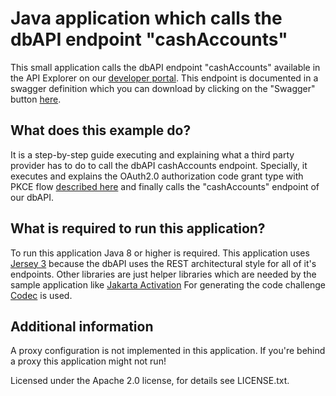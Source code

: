 # Java application which calls the dbAPI endpoint "cashAccounts"

This small application calls the dbAPI endpoint "cashAccounts" available
in the API Explorer on our [developer portal](https://developer.db.com/apiexplorer).
This endpoint is documented in a swagger definition which you can download by clicking on the "Swagger" button [here](https://developer.db.com/apiexplorer/terminal/db/banking/cashAccounts/v2).

## What does this example do?
It is a step-by-step guide executing and explaining what a third party provider
has to do to call the dbAPI cashAccounts endpoint. Specially, it executes and
explains the OAuth2.0 authorization code grant type with PKCE flow [described here](https://developer.db.com/apidocumentation/oauthflows/oauthcodegrantpkce)
and finally calls the "cashAccounts" endpoint of our dbAPI.

## What is required to run this application?
To run this application Java 8 or higher is required.
This application uses [Jersey 3](https://eclipse-ee4j.github.io/jersey.github.io/documentation/latest3x/index.html) because
the dbAPI uses the REST architectural style for all of it's endpoints. Other libraries are just helper libraries
which are needed by the sample application like [Jakarta Activation](https://github.com/eclipse-ee4j/jaf)
For generating the code challenge [Codec](https://mvnrepository.com/artifact/commons-codec/commons-codec) is used.

## Additional information
A proxy configuration is not implemented in this application. If you're behind a
proxy this application might not run!

Licensed under the Apache 2.0 license, for details see LICENSE.txt.
